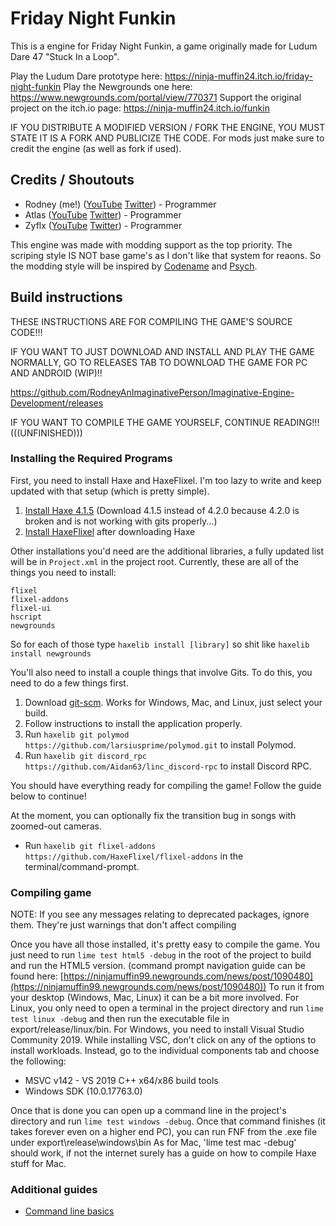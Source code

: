 # Friday Night Funkin

This is a engine for Friday Night Funkin, a game originally made for Ludum Dare 47 "Stuck In a Loop".

Play the Ludum Dare prototype here: https://ninja-muffin24.itch.io/friday-night-funkin
Play the Newgrounds one here: https://www.newgrounds.com/portal/view/770371
Support the original project on the itch.io page: https://ninja-muffin24.itch.io/funkin

IF YOU DISTRIBUTE A MODIFIED VERSION / FORK THE ENGINE, YOU MUST STATE IT IS A FORK AND PUBLICIZE THE CODE.
For mods just make sure to credit the engine (as well as fork if used).

## Credits / Shoutouts

- Rodney (me!) ([YouTube](https://www.youtube.com/@RodneyAnImagPerson) [Twitter](https://x.com/rodney528)) - Programmer
- Atlas ([YouTube](https://www.youtube.com/@AtlasGamer27) [Twitter](https://x.com/AtlasGamer27)) - Programmer
- Zyflx ([YouTube](https://www.youtube.com/@Zyflx) [Twitter](https://x.com/Zyflx)) - Programmer

This engine was made with modding support as the top priority. The scriping style IS NOT base game's as I don't like that system for reaons.
So the modding style will be inspired by [Codename](https://github.com/FNF-CNE-Devs/CodenameEngine) and [Psych](https://github.com/ShadowMario/FNF-PsychEngine).

## Build instructions

THESE INSTRUCTIONS ARE FOR COMPILING THE GAME'S SOURCE CODE!!!

IF YOU WANT TO JUST DOWNLOAD AND INSTALL AND PLAY THE GAME NORMALLY, GO TO RELEASES TAB TO DOWNLOAD THE GAME FOR PC AND ANDROID (WIP)!!

https://github.com/RodneyAnImaginativePerson/Imaginative-Engine-Development/releases

IF YOU WANT TO COMPILE THE GAME YOURSELF, CONTINUE READING!!! (((UNFINISHED)))

### Installing the Required Programs

First, you need to install Haxe and HaxeFlixel. I'm too lazy to write and keep updated with that setup (which is pretty simple). 
1. [Install Haxe 4.1.5](https://haxe.org/download/version/4.1.5/) (Download 4.1.5 instead of 4.2.0 because 4.2.0 is broken and is not working with gits properly...)
2. [Install HaxeFlixel](https://haxeflixel.com/documentation/install-haxeflixel/) after downloading Haxe

Other installations you'd need are the additional libraries, a fully updated list will be in `Project.xml` in the project root. Currently, these are all of the things you need to install:
```
flixel
flixel-addons
flixel-ui
hscript
newgrounds
```
So for each of those type `haxelib install [library]` so shit like `haxelib install newgrounds`

You'll also need to install a couple things that involve Gits. To do this, you need to do a few things first.
1. Download [git-scm](https://git-scm.com/downloads). Works for Windows, Mac, and Linux, just select your build.
2. Follow instructions to install the application properly.
3. Run `haxelib git polymod https://github.com/larsiusprime/polymod.git` to install Polymod.
4. Run `haxelib git discord_rpc https://github.com/Aidan63/linc_discord-rpc` to install Discord RPC.

You should have everything ready for compiling the game! Follow the guide below to continue!

At the moment, you can optionally fix the transition bug in songs with zoomed-out cameras.
- Run `haxelib git flixel-addons https://github.com/HaxeFlixel/flixel-addons` in the terminal/command-prompt.

### Compiling game
NOTE: If you see any messages relating to deprecated packages, ignore them. They're just warnings that don't affect compiling

Once you have all those installed, it's pretty easy to compile the game. You just need to run `lime test html5 -debug` in the root of the project to build and run the HTML5 version. (command prompt navigation guide can be found here: [https://ninjamuffin99.newgrounds.com/news/post/1090480](https://ninjamuffin99.newgrounds.com/news/post/1090480))
To run it from your desktop (Windows, Mac, Linux) it can be a bit more involved. For Linux, you only need to open a terminal in the project directory and run `lime test linux -debug` and then run the executable file in export/release/linux/bin. For Windows, you need to install Visual Studio Community 2019. While installing VSC, don't click on any of the options to install workloads. Instead, go to the individual components tab and choose the following:
* MSVC v142 - VS 2019 C++ x64/x86 build tools
* Windows SDK (10.0.17763.0)

Once that is done you can open up a command line in the project's directory and run `lime test windows -debug`. Once that command finishes (it takes forever even on a higher end PC), you can run FNF from the .exe file under export\release\windows\bin
As for Mac, 'lime test mac -debug' should work, if not the internet surely has a guide on how to compile Haxe stuff for Mac.

### Additional guides

- [Command line basics](https://ninjamuffin99.newgrounds.com/news/post/1090480)

